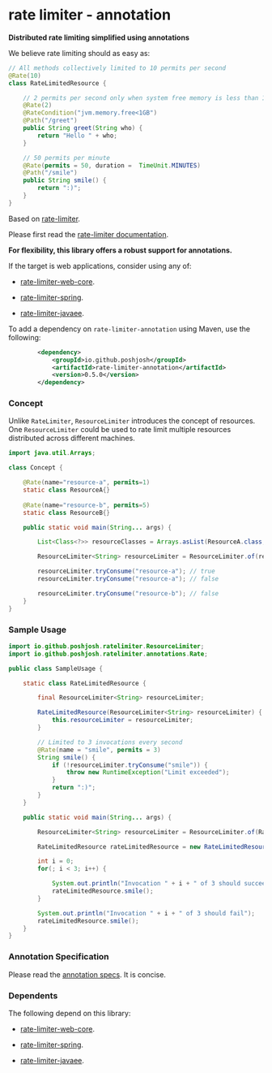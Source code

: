 # rate limiter - annotation

__Distributed rate limiting simplified using annotations__

We believe rate limiting should as easy as:

```java
// All methods collectively limited to 10 permits per second
@Rate(10)
class RateLimitedResource {

    // 2 permits per second only when system free memory is less than 1GB
    @Rate(2) 
    @RateCondition("jvm.memory.free<1GB")
    @Path("/greet")
    public String greet(String who) {
        return "Hello " + who;
    }

    // 50 permits per minute
    @Rate(permits = 50, duration =  TimeUnit.MINUTES)
    @Path("/smile")
    public String smile() {
        return ":)";
    }
}
```

Based on [rate-limiter](https://github.com/poshjosh/rate-limiter).

Please first read the [rate-limiter documentation](https://github.com/poshjosh/rate-limiter).

__For flexibility, this library offers a robust support for annotations.__

If the target is web applications, consider using any of:

- [rate-limiter-web-core](https://github.com/poshjosh/rate-limiter-web-core).

- [rate-limiter-spring](https://github.com/poshjosh/rate-limiter-spring).

- [rate-limiter-javaee](https://github.com/poshjosh/rate-limiter-javaee).

To add a dependency on `rate-limiter-annotation` using Maven, use the following:

```xml
        <dependency>
            <groupId>io.github.poshjosh</groupId>
            <artifactId>rate-limiter-annotation</artifactId>
            <version>0.5.0</version> 
        </dependency>
```

### Concept

Unlike `RateLimiter`, `ResourceLimiter` introduces the concept of resources. One `ResourceLimiter`
could be used to rate limit multiple resources distributed across different machines.

```java
import java.util.Arrays;

class Concept {

    @Rate(name="resource-a", permits=1)
    static class ResourceA{}
    
    @Rate(name="resource-b", permits=5)
    static class ResourceB{}

    public static void main(String... args) {

        List<Class<?>> resourceClasses = Arrays.asList(ResourceA.class, ResourceB.class);

        ResourceLimiter<String> resourceLimiter = ResourceLimiter.of(resourceClasses);

        resourceLimiter.tryConsume("resource-a"); // true
        resourceLimiter.tryConsume("resource-a"); // false

        resourceLimiter.tryConsume("resource-b"); // false
    }
}
```


### Sample Usage

```java
import io.github.poshjosh.ratelimiter.ResourceLimiter;
import io.github.poshjosh.ratelimiter.annotations.Rate;

public class SampleUsage {

    static class RateLimitedResource {

        final ResourceLimiter<String> resourceLimiter;

        RateLimitedResource(ResourceLimiter<String> resourceLimiter) {
            this.resourceLimiter = resourceLimiter;
        }

        // Limited to 3 invocations every second
        @Rate(name = "smile", permits = 3)
        String smile() {
            if (!resourceLimiter.tryConsume("smile")) {
                throw new RuntimeException("Limit exceeded");
            }
            return ":)";
        }
    }

    public static void main(String... args) {

        ResourceLimiter<String> resourceLimiter = ResourceLimiter.of(RateLimitedResource.class);

        RateLimitedResource rateLimitedResource = new RateLimitedResource(resourceLimiter);

        int i = 0;
        for(; i < 3; i++) {

            System.out.println("Invocation " + i + " of 3 should succeed");
            rateLimitedResource.smile();
        }

        System.out.println("Invocation " + i + " of 3 should fail");
        rateLimitedResource.smile();
    }
}
```

### Annotation Specification

Please read the [annotation specs](docs/ANNOTATION_SPECS.md). It is concise.

### Dependents

The following depend on this library:

- [rate-limiter-web-core](https://github.com/poshjosh/rate-limiter-web-core).

- [rate-limiter-spring](https://github.com/poshjosh/rate-limiter-spring).

- [rate-limiter-javaee](https://github.com/poshjosh/rate-limiter-javaee).
